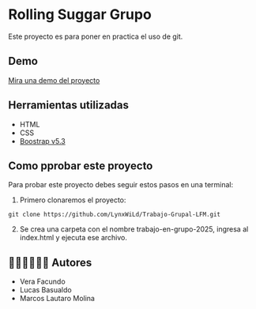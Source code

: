 # Rolling Suggar Grupo
Este proyecto es para poner en practica el uso de git.
## Demo
[Mira una demo del proyecto](https://github.com/LynxWiLd/Trabajo-Grupal-LFM.git)
## Herramientas utilizadas
- HTML
- CSS
- [Boostrap v5.3](https://getbootstrap.com/)
## Como pprobar este proyecto

Para probar este proyecto debes seguir estos pasos en una terminal:

1. Primero clonaremos el proyecto:

```
git clone https://github.com/LynxWiLd/Trabajo-Grupal-LFM.git
```

2. Se crea una carpeta con el nombre trabajo-en-grupo-2025, ingresa al index.html y ejecuta ese archivo.


## 🧑‍💻🧑‍💻🧑‍💻 Autores

- Vera Facundo
- Lucas Basualdo
- Marcos Lautaro Molina 